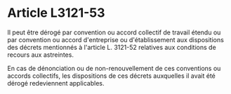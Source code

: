 # Article L3121-53

Il peut être dérogé par convention ou accord collectif de travail étendu ou par convention ou accord d'entreprise ou d'établissement aux dispositions des décrets mentionnés à l'article L. 3121-52 relatives aux conditions de recours aux astreintes.

En cas de dénonciation ou de non-renouvellement de ces conventions ou accords collectifs, les dispositions de ces décrets auxquelles il avait été dérogé redeviennent applicables.
